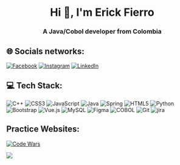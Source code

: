 <h1 align="center">Hi 👋, I'm Erick Fierro</h1>
<h3 align="center">A Java/Cobol developer from Colombia</h3>

## 🌐 Socials networks:
[![Facebook](https://img.shields.io/badge/Facebook-%231877F2.svg?style=for-the-badge&logo=Facebook&logoColor=white)](https://facebook.com/erickfierr) 
[![Instagram](https://img.shields.io/badge/Instagram-%23E4405F.svg?style=for-the-badge&logo=Instagram&logoColor=white)](https://instagram.com/erickfierr) 
[![LinkedIn](https://img.shields.io/badge/LinkedIn-0077B5?style=for-the-badge&logo=linkedin&logoColor=white)](https://linkedin.com/in/erick-stiven-fierro-perdomo)

## 💻 Tech Stack:
![C++](https://img.shields.io/badge/c++-%2300599C.svg?style=for-the-badge&logo=c%2B%2B&logoColor=white) ![CSS3](https://img.shields.io/badge/css3-%231572B6.svg?style=for-the-badge&logo=css3&logoColor=white) ![JavaScript](https://img.shields.io/badge/javascript-%23323330.svg?style=for-the-badge&logo=javascript&logoColor=%23F7DF1E) ![Java](https://img.shields.io/badge/Java-ED8B00?style=for-the-badge&logo=openjdk&logoColor=white) ![Spring](https://img.shields.io/badge/Spring-6DB33F?style=for-the-badge&logo=spring&logoColor=white) ![HTML5](https://img.shields.io/badge/html5-%23E34F26.svg?style=for-the-badge&logo=html5&logoColor=white) ![Python](https://img.shields.io/badge/Python-3776AB?style=for-the-badge&logo=python&logoColor=white) ![Bootstrap](https://img.shields.io/badge/bootstrap-%23563D7C.svg?style=for-the-badge&logo=bootstrap&logoColor=white) ![Vue.js](https://img.shields.io/badge/vuejs-%2335495e.svg?style=for-the-badge&logo=vuedotjs&logoColor=%234FC08D) ![MySQL](	https://img.shields.io/badge/MySQL-005C84?style=for-the-badge&logo=mysql&logoColor=white) ![Figma](https://img.shields.io/badge/figma-%23F24E1E.svg?style=for-the-badge&logo=figma&logoColor=white)
![COBOL](https://img.shields.io/badge/cobol-003545.svg?style=for-the-badge&logo=cobol&logoColor=white) ![Git](https://img.shields.io/badge/GIT-E44C30?style=for-the-badge&logo=git&logoColor=white) ![jira](	https://img.shields.io/badge/Jira-0052CC?style=for-the-badge&logo=Jira&logoColor=white)

## Practice Websites:
[![Code Wars](https://img.shields.io/badge/Codewars-B1361E?style=for-the-badge&logo=Codewars&logoColor=white)](https://www.codewars.com/users/erick_fierro)

![](https://quotes-github-readme.vercel.app/api?type=horizontal&theme=radical)
